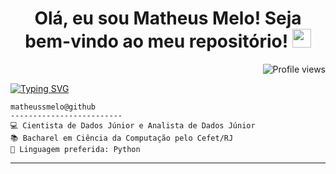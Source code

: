 <h1 align="center">
Olá, eu sou Matheus Melo! Seja bem-vindo ao meu repositório!
  <img src="https://media.giphy.com/media/hvRJCLFzcasrR4ia7z/giphy.gif" width="30"></h1>
 <!--<img src="https://komarev.com/ghpvc/?username=I-am-vishalmaurya&label=Profile%20Views&color=0e75b6&style=flat" align='right' alt="vishalmaurya" />-->
 <img src="https://komarev.com/ghpvc/?username=matheussmelo&style=flat-square" alt="Profile views" align='right'/> <a href="https://github.com/matheussmelo"> </a> 
<br/>

<!-- Typing SVG by DenverCoder1 - https://github.com/DenverCoder1/readme-typing-svg -->
<p align="justify">
  <a href="https://git.io/typing-svg"><img src="https://readme-typing-svg.demolab.com?font=Fira+Code&pause=1000&width=435&lines=Sempre+produzindo+novos+projetos+por+aqui" alt="Typing SVG" /></a>
</p>

```
matheussmelo@github
-------------------------
💻 Cientista de Dados Júnior e Analista de Dados Júnior
📚 Bacharel em Ciência da Computação pelo Cefet/RJ
🌟 Linguagem preferida: Python
```
<hr>
